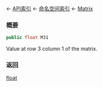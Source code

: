 ← [API索引](Api-Index) ← [命名空间索引](Namespace-Index) ← [Matrix](VRageMath.Matrix)

### 概要

```csharp
public float M31
```

Value at row 3 column 1 of the matrix.

### 返回

[float](https://docs.microsoft.com/en-us/dotnet/api/System.Single?view=netframework-4.6)

